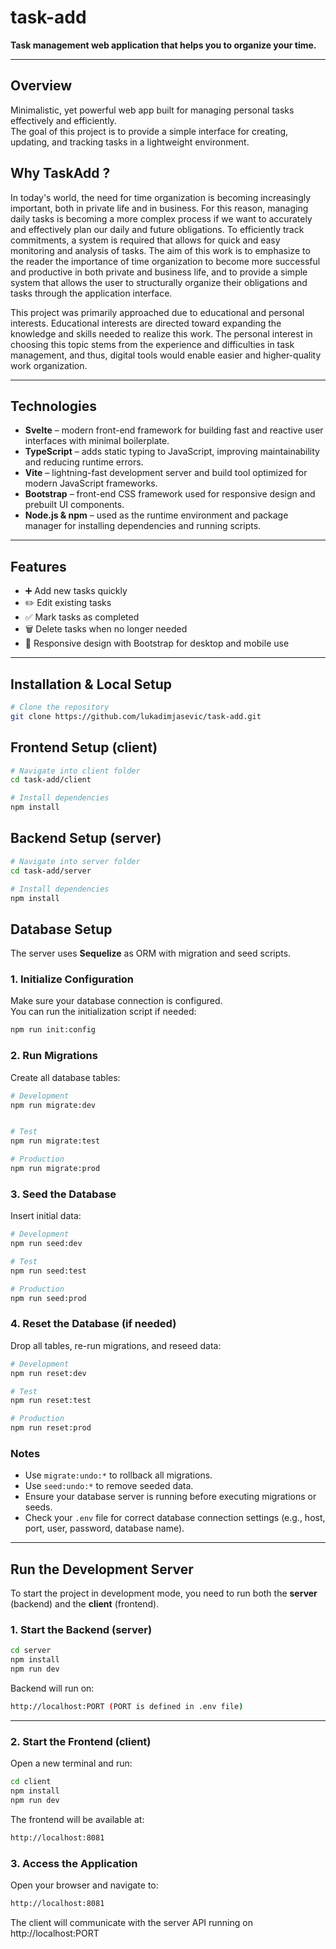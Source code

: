 # task-add

**Task management web application that helps you to organize your time.**

---

## Overview

Minimalistic, yet powerful web app built for managing personal tasks effectively and efficiently.  
The goal of this project is to provide a simple interface for creating, updating, and tracking tasks in a lightweight environment.

## Why TaskAdd ?

In today's world, the need for time organization is becoming increasingly important, both in private life and in business. For this reason, managing daily tasks is becoming a more complex process if we want to accurately and effectively plan our daily and future obligations. To efficiently track commitments, a system is required that allows for quick and easy monitoring and analysis of tasks. The aim of this work is to emphasize to the reader the importance of time organization to become more successful and productive in both private and business life, and to provide a simple system that allows the user to structurally organize their obligations and tasks through the application interface.

This project was primarily approached due to educational and personal interests. Educational interests are directed toward expanding the knowledge and skills needed to realize this work. The personal interest in choosing this topic stems from the experience and difficulties in task management, and thus, digital tools would enable easier and higher-quality work organization.

---

## Technologies

- **Svelte** – modern front-end framework for building fast and reactive user interfaces with minimal boilerplate.  
- **TypeScript** – adds static typing to JavaScript, improving maintainability and reducing runtime errors.  
- **Vite** – lightning-fast development server and build tool optimized for modern JavaScript frameworks.  
- **Bootstrap** – front-end CSS framework used for responsive design and prebuilt UI components. 
- **Node.js & npm** – used as the runtime environment and package manager for installing dependencies and running scripts.

---

## Features

- ➕ Add new tasks quickly  
- ✏️ Edit existing tasks  
- ✅ Mark tasks as completed  
- 🗑️ Delete tasks when no longer needed  
- 📱 Responsive design with Bootstrap for desktop and mobile use

---

## Installation & Local Setup

```bash
# Clone the repository
git clone https://github.com/lukadimjasevic/task-add.git
```

## Frontend Setup (client)
```bash
# Navigate into client folder
cd task-add/client

# Install dependencies
npm install
```

## Backend Setup (server)
```bash
# Navigate into server folder
cd task-add/server

# Install dependencies
npm install
```

## Database Setup

The server uses **Sequelize** as ORM with migration and seed scripts.

### 1. Initialize Configuration
Make sure your database connection is configured.  
You can run the initialization script if needed:

```bash
npm run init:config
```

### 2. Run Migrations

Create all database tables:

```bash
# Development
npm run migrate:dev


# Test
npm run migrate:test

# Production
npm run migrate:prod
```

### 3. Seed the Database

Insert initial data:

```bash
# Development
npm run seed:dev

# Test
npm run seed:test

# Production
npm run seed:prod
```

### 4. Reset the Database (if needed)

Drop all tables, re-run migrations, and reseed data:

```bash
# Development
npm run reset:dev

# Test
npm run reset:test

# Production
npm run reset:prod
```

### Notes

- Use `migrate:undo:*` to rollback all migrations.  
- Use `seed:undo:*` to remove seeded data.  
- Ensure your database server is running before executing migrations or seeds.  
- Check your `.env` file for correct database connection settings (e.g., host, port, user, password, database name).  

---

## Run the Development Server

To start the project in development mode, you need to run both the **server** (backend) and the **client** (frontend).

### 1. Start the Backend (server)

```bash
cd server
npm install
npm run dev
```

Backend will run on: 

```bash
http://localhost:PORT (PORT is defined in .env file)
```

---

### 2. Start the Frontend (client)

Open a new terminal and run:

```bash
cd client
npm install
npm run dev
```

The frontend will be available at:

```bash
http://localhost:8081
```

### 3. Access the Application

Open your browser and navigate to:

```bash
http://localhost:8081
```

The client will communicate with the server API running on http://localhost:PORT
